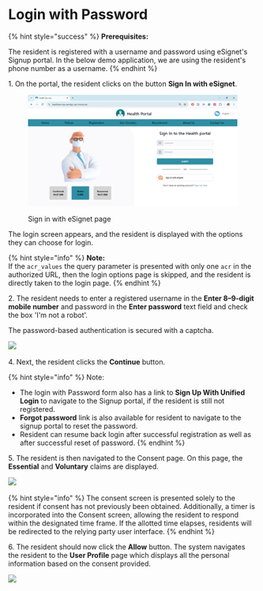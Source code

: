 # Login with Password

{% hint style="success" %}
**Prerequisites:**

The resident is registered with a username and password using eSignet's Signup portal. In the below demo application, we are using the resident's phone number as a username.
{% endhint %}

1\. On the portal, the resident clicks on the button **Sign In with eSignet**.

<figure><img src="../../.gitbook/assets/Health services home page.png" alt=""><figcaption><p>Sign in with eSignet page</p></figcaption></figure>

The login screen appears, and the resident is displayed with the options they can choose for login.

{% hint style="info" %}
**Note:**\
If the `acr_values` the query parameter is presented with only one `acr` in the authorized URL, then the login options page is skipped, and the resident is directly taken to the login page.
{% endhint %}

2\. The resident needs to enter a registered username in the **Enter 8–9-digit mobile number** and password in the **Enter password** text field and check the box 'I'm not a robot'.

The password-based authentication is secured with a captcha.

![](\_images/login-with-pwd-form.png)

4\. Next, the resident clicks the **Continue** button.

{% hint style="info" %}
Note:

* The login with Password form also has a link to **Sign Up With Unified Login** to navigate to the Signup portal, if the resident is still not registered.
* **Forgot password** link is also available for resident to navigate to the signup portal to reset the password.
* Resident can resume back login after successful registration as well as after successful reset of password.
{% endhint %}

5\. The resident is then navigated to the Consent page. On this page, the **Essential** and **Voluntary** claims are displayed.

![](\_images/consent-page.png)

{% hint style="info" %}
The consent screen is presented solely to the resident if consent has not previously been obtained. Additionally, a timer is incorporated into the Consent screen, allowing the resident to respond within the designated time frame. If the allotted time elapses, residents will be redirected to the relying party user interface.
{% endhint %}

6\. The resident should now click the **Allow** button. The system navigates the resident to the **User Profile** page which displays all the personal information based on the consent provided.

![](\_images/healthservices-user-profile.png)
